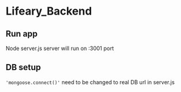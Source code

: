 # Lifeary_Backend
## Run app
Node server.js
server will run on :3001 port
## DB setup
```'mongoose.connect()'```  need to be changed to real DB url in server.js
